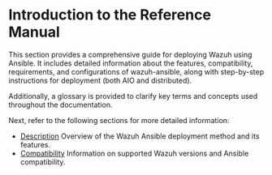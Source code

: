 # Introduction to the Reference Manual

This section provides a comprehensive guide for deploying Wazuh using Ansible. It includes detailed information about the features, compatibility, requirements, and configurations of wazuh-ansible, along with step-by-step instructions for deployment (both AIO and distributed).

Additionally, a glossary is provided to clarify key terms and concepts used throughout the documentation.

Next, refer to the following sections for more detailed information:

- [Description](description.md)
  Overview of the Wazuh Ansible deployment method and its features.
- [Compatibility](compatibility.md)
  Information on supported Wazuh versions and Ansible compatibility.
